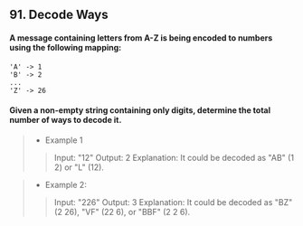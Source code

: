 ## 91. Decode Ways
#### A message containing letters from A-Z is being encoded to numbers using the following mapping:
```
'A' -> 1
'B' -> 2
...
'Z' -> 26
```
#### Given a non-empty string containing only digits, determine the total number of ways to decode it.

>* Example 1
>> Input: "12"
>> Output: 2
>> Explanation: It could be decoded as "AB" (1 2) or "L" (12).

>* Example 2:
>> Input: "226"
>> Output: 3
>> Explanation: It could be decoded as "BZ" (2 26), "VF" (22 6), or "BBF" (2 2 6).